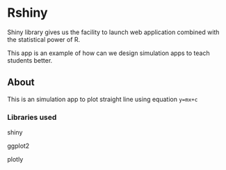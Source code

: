 # Rshiny
Shiny library gives us the facility to launch web application combined with the statistical power of R. 

This app is an example of how can we design simulation apps to teach students better. 

## About 
This is an simulation app to plot straight line using equation ``` y=mx+c ``` 

### Libraries used 
shiny

ggplot2

plotly
